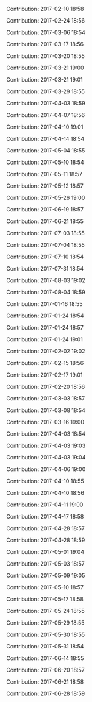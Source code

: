 Contribution: 2017-02-10 18:58

Contribution: 2017-02-24 18:56

Contribution: 2017-03-06 18:54

Contribution: 2017-03-17 18:56

Contribution: 2017-03-20 18:55

Contribution: 2017-03-21 19:00

Contribution: 2017-03-21 19:01

Contribution: 2017-03-29 18:55

Contribution: 2017-04-03 18:59

Contribution: 2017-04-07 18:56

Contribution: 2017-04-10 19:01

Contribution: 2017-04-14 18:54

Contribution: 2017-05-04 18:55

Contribution: 2017-05-10 18:54

Contribution: 2017-05-11 18:57

Contribution: 2017-05-12 18:57

Contribution: 2017-05-26 19:00

Contribution: 2017-06-19 18:57

Contribution: 2017-06-21 18:55

Contribution: 2017-07-03 18:55

Contribution: 2017-07-04 18:55

Contribution: 2017-07-10 18:54

Contribution: 2017-07-31 18:54

Contribution: 2017-08-03 19:02

Contribution: 2017-08-04 18:59

Contribution: 2017-01-16 18:55

Contribution: 2017-01-24 18:54

Contribution: 2017-01-24 18:57

Contribution: 2017-01-24 19:01

Contribution: 2017-02-02 19:02

Contribution: 2017-02-15 18:56

Contribution: 2017-02-17 19:01

Contribution: 2017-02-20 18:56

Contribution: 2017-03-03 18:57

Contribution: 2017-03-08 18:54

Contribution: 2017-03-16 19:00

Contribution: 2017-04-03 18:54

Contribution: 2017-04-03 19:03

Contribution: 2017-04-03 19:04

Contribution: 2017-04-06 19:00

Contribution: 2017-04-10 18:55

Contribution: 2017-04-10 18:56

Contribution: 2017-04-11 19:00

Contribution: 2017-04-17 18:58

Contribution: 2017-04-28 18:57

Contribution: 2017-04-28 18:59

Contribution: 2017-05-01 19:04

Contribution: 2017-05-03 18:57

Contribution: 2017-05-09 19:05

Contribution: 2017-05-10 18:57

Contribution: 2017-05-17 18:58

Contribution: 2017-05-24 18:55

Contribution: 2017-05-29 18:55

Contribution: 2017-05-30 18:55

Contribution: 2017-05-31 18:54

Contribution: 2017-06-14 18:55

Contribution: 2017-06-20 18:57

Contribution: 2017-06-21 18:58

Contribution: 2017-06-28 18:59

